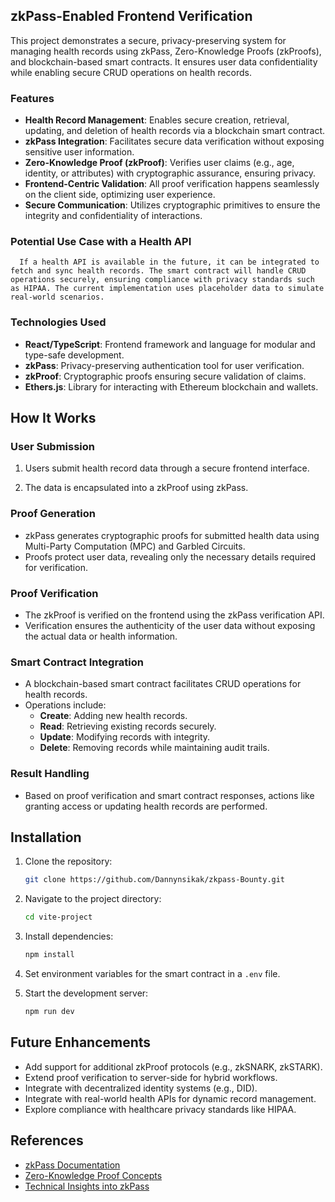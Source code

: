 ## zkPass-Enabled Frontend Verification

This project demonstrates a secure, privacy-preserving system for managing health records using zkPass, Zero-Knowledge Proofs (zkProofs), and blockchain-based smart contracts. It ensures user data confidentiality while enabling secure CRUD operations on health records.

### Features

- **Health Record Management**: Enables secure creation, retrieval, updating, and deletion of health records via a blockchain smart contract.
- **zkPass Integration**: Facilitates secure data verification without exposing sensitive user information.
- **Zero-Knowledge Proof (zkProof)**: Verifies user claims (e.g., age, identity, or attributes) with cryptographic assurance, ensuring privacy.
- **Frontend-Centric Validation**: All proof verification happens seamlessly on the client side, optimizing user experience.
- **Secure Communication**: Utilizes cryptographic primitives to ensure the integrity and confidentiality of interactions.

### Potential Use Case with a Health API

      If a health API is available in the future, it can be integrated to fetch and sync health records. The smart contract will handle CRUD operations securely, ensuring compliance with privacy standards such as HIPAA. The current implementation uses placeholder data to simulate real-world scenarios.

### Technologies Used

- **React/TypeScript**: Frontend framework and language for modular and type-safe development.
- **zkPass**: Privacy-preserving authentication tool for user verification.
- **zkProof**: Cryptographic proofs ensuring secure validation of claims.
- **Ethers.js**: Library for interacting with Ethereum blockchain and wallets.

## How It Works

### User Submission

1. Users submit health record data through a secure frontend interface.

2. The data is encapsulated into a zkProof using zkPass.

### Proof Generation

- zkPass generates cryptographic proofs for submitted health data using Multi-Party Computation (MPC) and Garbled Circuits.
- Proofs protect user data, revealing only the necessary details required for verification.

### Proof Verification

- The zkProof is verified on the frontend using the zkPass verification API.
- Verification ensures the authenticity of the user data without exposing the actual data or health information.

### Smart Contract Integration

- A blockchain-based smart contract facilitates CRUD operations for health records.
- Operations include:
  - **Create**: Adding new health records.
  - **Read**: Retrieving existing records securely.
  - **Update**: Modifying records with integrity.
  - **Delete**: Removing records while maintaining audit trails.

### Result Handling

- Based on proof verification and smart contract responses, actions like granting access or updating health records are performed.

## Installation

1. Clone the repository:
   ```sh
   git clone https://github.com/Dannynsikak/zkpass-Bounty.git
   ```
2. Navigate to the project directory:
   ```sh
   cd vite-project
   ```
3. Install dependencies:
   ```sh
   npm install
   ```
4. Set environment variables for the smart contract in a `.env` file.

5. Start the development server:
   ```sh
   npm run dev
   ```

## Future Enhancements

- Add support for additional zkProof protocols (e.g., zkSNARK, zkSTARK).
- Extend proof verification to server-side for hybrid workflows.
- Integrate with decentralized identity systems (e.g., DID).
- Integrate with real-world health APIs for dynamic record management.
- Explore compliance with healthcare privacy standards like HIPAA.

## References

- [zkPass Documentation](https://zkpass.gitbook.io/zkpass/developer-guides/extension-js-sdk)
- [Zero-Knowledge Proof Concepts](https://en.wikipedia.org/wiki/Zero-knowledge_proof)
- [Technical Insights into zkPass](https://zkpass.gitbook.io/zkpass/developer-guides/extension-js-sdk/generate-proof-and-verify-the-result/evm)
